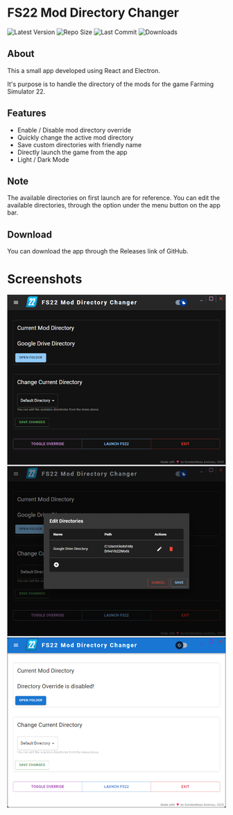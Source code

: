 # FS22 Mod Directory Changer

![Latest Version][lastVersion-shield] ![Repo Size][size-shield] ![Last Commit][lastCommit-shield] ![Downloads][downloads-shield]

## About
This a small app developed using React and Electron.

It's purpose is to handle the directory of the mods for the game Farming Simulator 22.

## Features
- Enable / Disable mod directory override
- Quickly change the active mod directory
- Save custom directories with friendly name
- Directly launch the game from the app
- Light / Dark Mode

## Note
The available directories on first launch are for reference.
You can edit the available directories, through the option under the menu button on the app bar.

## Download
You can download the app through the Releases link of GitHub.

# Screenshots
![Alt text](/screenshots/screen1.png?raw=true "Screenshot 1")
![Alt text](/screenshots/screen2.png?raw=true "Screenshot 2")
![Alt text](/screenshots/screen3.png?raw=true "Screenshot 3")

[lastVersion-shield]: https://img.shields.io/github/package-json/v/kotsiossp97/fs22-mod-directory-changer?style=for-the-badge
[lastCommit-shield]: https://img.shields.io/github/last-commit/kotsiossp97/fs22-mod-directory-changer?style=for-the-badge
[size-shield]: https://img.shields.io/github/languages/code-size/kotsiossp97/fs22-mod-directory-changer?style=for-the-badge
[downloads-shield]: https://img.shields.io/github/downloads/kotsiossp97/fs22-mod-directory-changer/total?style=for-the-badge

